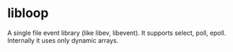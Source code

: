 # libloop

A single file event library (like libev, libevent). It supports select, poll, epoll. Internally it uses only dynamic arrays.

